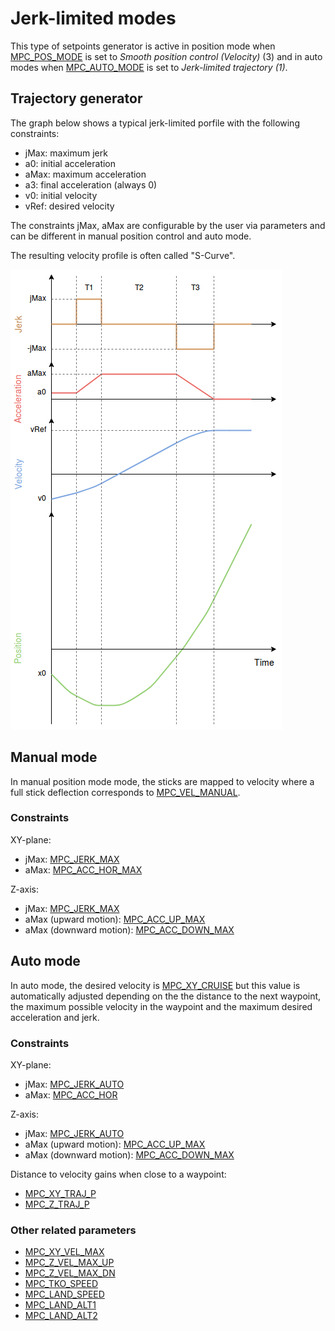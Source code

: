 # Jerk-limited modes
This type of setpoints generator is active in position mode when [MPC_POS_MODE](../advanced_config/parameter_reference.md#MPC_POS_MODE) is set to _Smooth position control (Velocity)_ (3) and in auto modes when [MPC_AUTO_MODE](../advanced_config/parameter_reference.md#MPC_AUTO_MODE) is set to _Jerk-limited trajectory (1)_.

## Trajectory generator
The graph below shows a typical jerk-limited porfile with the following constraints:
- jMax: maximum jerk
- a0: initial acceleration 
- aMax: maximum acceleration
- a3: final acceleration (always 0)
- v0: initial velocity
- vRef: desired velocity

The constraints jMax, aMax are configurable by the user via parameters and can be different in manual position control and auto mode.

The resulting velocity profile is often called "S-Curve".

![Jerk-limited trajectory](../../images/jerk_limited_trajectory_1d.png)

## Manual mode
In manual position mode mode, the sticks are mapped to velocity where a full stick deflection corresponds to [MPC_VEL_MANUAL](../advanced_config/parameter_reference.md#MPC_VEL_MANUAL).

### Constraints
XY-plane:
- jMax: [MPC_JERK_MAX](../advanced_config/parameter_reference.md#MPC_JERK_MAX)
- aMax: [MPC_ACC_HOR_MAX](../advanced_config/parameter_reference.md#MPC_ACC_HOR_MAX)

Z-axis:
- jMax: [MPC_JERK_MAX](../advanced_config/parameter_reference.md#MPC_JERK_MAX)
- aMax (upward motion): [MPC_ACC_UP_MAX](../advanced_config/parameter_reference.md#MPC_ACC_UP_MAX)
- aMax (downward motion): [MPC_ACC_DOWN_MAX](../advanced_config/parameter_reference.md#MPC_ACC_DOWN_MAX)

## Auto mode
In auto mode, the desired velocity is [MPC_XY_CRUISE](../advanced_config/parameter_reference.md#MPC_XY_CRUISE) but this value is automatically adjusted depending on the the distance to the next waypoint, the maximum possible velocity in the waypoint and the maximum desired acceleration and jerk.

### Constraints
XY-plane:
- jMax: [MPC_JERK_AUTO](../advanced_config/parameter_reference.md#MPC_JERK_AUTO)
- aMax: [MPC_ACC_HOR](../advanced_config/parameter_reference.md#MPC_ACC_HOR)

Z-axis:
- jMax: [MPC_JERK_AUTO](../advanced_config/parameter_reference.md#MPC_JERK_AUTO)
- aMax (upward motion): [MPC_ACC_UP_MAX](../advanced_config/parameter_reference.md#MPC_ACC_UP_MAX)
- aMax (downward motion): [MPC_ACC_DOWN_MAX](../advanced_config/parameter_reference.md#MPC_ACC_DOWN_MAX)

Distance to velocity gains when close to a waypoint:
- [MPC_XY_TRAJ_P](../advanced_config/parameter_reference.md#MPC_XY_TRAJ_P)
- [MPC_Z_TRAJ_P](../advanced_config/parameter_reference.md#MPC_Z_TRAJ_P)

### Other related parameters
- [MPC_XY_VEL_MAX](../advanced_config/parameter_reference.md#MPC_XY_VEL_MAX)
- [MPC_Z_VEL_MAX_UP](../advanced_config/parameter_reference.md#MPC_Z_VEL_MAX_UP)
- [MPC_Z_VEL_MAX_DN](../advanced_config/parameter_reference.md#MPC_Z_VEL_MAX_DN)
- [MPC_TKO_SPEED](../advanced_config/parameter_reference.md#MPC_TKO_SPEED)
- [MPC_LAND_SPEED](../advanced_config/parameter_reference.md#MPC_LAND_SPEED)
- [MPC_LAND_ALT1](../advanced_config/parameter_reference.md#MPC_LAND_ALT1)
- [MPC_LAND_ALT2](../advanced_config/parameter_reference.md#MPC_LAND_ALT2)

